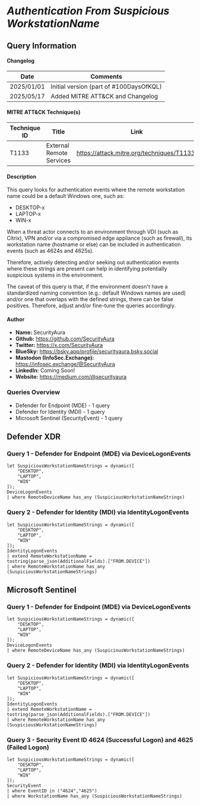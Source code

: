 # *Authentication From Suspicious WorkstationName*

## Query Information

#### Changelog
| Date | Comments |
|---|---|
| 2025/01/01 | Initial version (part of #100DaysOfKQL) |
| 2025/05/17 | Added MITRE ATT&CK and Changelog |

#### MITRE ATT&CK Technique(s)

| Technique ID | Title    | Link    |
| ---  | --- | --- |
| T1133 | External Remote Services | https://attack.mitre.org/techniques/T1133/ |

#### Description

This query looks for authentication events where the remote workstation name could be a default Windows one, such as:

- DESKTOP-x
- LAPTOP-x
- WIN-x

When a threat actor connects to an environment through VDI (such as Citrix), VPN and/or via a compromised edge appliance (such as firewall), its workstation name (hostname or else) can be included in authentication events (such as 4624s and 4625s).

Therefore, actively detecting and/or seeking out authentication events where these strings are present can help in identifying potentially suspicious systems in the environment.

The caveat of this query is that, if the environment doesn't have a standardized naming convention (e.g.: default Windows names are used) and/or one that overlaps with the defined strings, there can be false positives. Therefore, adjust and/or fine-tune the queries accordingly.

#### Author <Optional>
- **Name:** SecurityAura
- **Github:** https://github.com/SecurityAura
- **Twitter:** https://x.com/SecurityAura
- **BlueSky:** https://bsky.app/profile/securityaura.bsky.social
- **Mastodon (InfoSec.Exchange):** https://infosec.exchange/@SecurityAura
- **LinkedIn:** Coming Soon!
- **Website:** https://medium.com/@securityaura

### Queries Overview ###

- Defender for Endpoint (MDE) - 1 query
- Defender for Identity (MDI) - 1 query
- Microsoft Sentinel (SecurityEvent) - 1 query

## Defender XDR ##
### Query 1 - Defender for Endpoint (MDE) via DeviceLogonEvents ###
```KQL
let SuspiciousWorkstationNameStrings = dynamic([
    "DESKTOP",
    "LAPTOP",
    "WIN"
]);
DeviceLogonEvents
| where RemoteDeviceName has_any (SuspiciousWorkstationNameStrings)
```
### Query 2 - Defender for Identity (MDI) via IdentityLogonEvents ###
```KQL
let SuspiciousWorkstationNameStrings = dynamic([
    "DESKTOP",
    "LAPTOP",
    "WIN"
]);
IdentityLogonEvents
| extend RemoteWorkstationName = tostring(parse_json(AdditionalFields).["FROM.DEVICE"])
| where RemoteWorkstationName has_any (SuspiciousWorkstationNameStrings)
```
## Microsoft Sentinel ##
### Query 1 - Defender for Endpoint (MDE) via DeviceLogonEvents ###
```KQL
let SuspiciousWorkstationNameStrings = dynamic([
    "DESKTOP",
    "LAPTOP",
    "WIN"
]);
DeviceLogonEvents
| where RemoteDeviceName has_any (SuspiciousWorkstationNameStrings)
```
### Query 2 - Defender for Identity (MDI) via IdentityLogonEvents ###
```KQL
let SuspiciousWorkstationNameStrings = dynamic([
    "DESKTOP",
    "LAPTOP",
    "WIN"
]);
IdentityLogonEvents
| extend RemoteWorkstationName = tostring(parse_json(AdditionalFields).["FROM.DEVICE"])
| where RemoteWorkstationName has_any (SuspiciousWorkstationNameStrings)
```
### Query 3 - Security Event ID 4624 (Successful Logon) and 4625 (Failed Logon) ###
```KQL
let SuspiciousWorkstationNameStrings = dynamic([
    "DESKTOP",
    "LAPTOP",
    "WIN"
]);
SecurityEvent
| where EventID in ("4624","4625")
| where WorkstationName has_any (SuspiciousWorkstationNameStrings)
```
